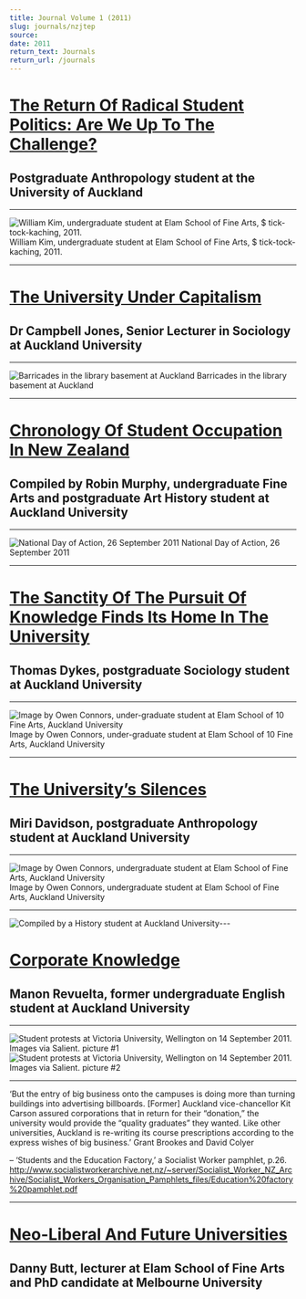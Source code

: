 ```yaml
---
title: Journal Volume 1 (2011)
slug: journals/nzjtep
source: 
date: 2011
return_text: Journals
return_url: /journals
---
```


<script src="/table-of-contents.js" include="h1" columns="2" exclude=".banner *" list="ol"></script>

# [The Return Of Radical Student Politics: Are We Up To The Challenge?](/journals/vol-1/the-return-of-radical-student-politics)
## Postgraduate Anthropology student at the University of Auckland

---

![William Kim, undergraduate student at Elam School of Fine Arts, $ tick-tock-kaching, 2011.](/media/vol1-vending.png)
William Kim, undergraduate student at Elam School of Fine Arts, $ tick-tock-kaching, 2011.

---

# [The University Under Capitalism](/journals/vol-1/the-university-under-capitalism)
## Dr Campbell Jones, Senior Lecturer in Sociology at Auckland University

---

![Barricades in the library basement at Auckland](/media/vol1-barricades.png)
Barricades in the library basement at Auckland

---

# [Chronology Of Student Occupation In New Zealand](/journals/vol-1/chronology-of-student-occupation-in-new-zealand)
## Compiled by Robin Murphy, undergraduate Fine Arts and postgraduate Art History student at Auckland University

---

![National Day of Action, 26 September 2011](/media/vol1-rally.png)
National Day of Action, 26 September 2011

---

# [The Sanctity Of The Pursuit Of Knowledge Finds Its Home In The University](/journals/vol-1/the-sanctity-of-the-pursuit-of-knowledge-finds-its-home-in-the-university)
## Thomas Dykes, postgraduate Sociology student at Auckland University

---

![Image by Owen Connors, under-graduate student at Elam School of 10 Fine Arts, Auckland University](/media/vol1-brains.png)
Image by Owen Connors, under-graduate student at Elam School of 10 Fine Arts, Auckland University

---

# [The University’s Silences](/journals/vol-1/the-universitys-silences)
## Miri Davidson, postgraduate Anthropology student at Auckland University

---

![Image by Owen Connors, undergraduate student at Elam School of Fine Arts, Auckland University]()
Image by Owen Connors, undergraduate student at Elam School of Fine Arts, Auckland University

---

![Compiled by a History student at Auckland University](/media/vol1-radar.png)---

# [Corporate Knowledge](/journals/vol-1/corporate-knowledge)
## Manon Revuelta, former undergraduate English student at Auckland University

---

![Student protests at Victoria University, Wellington on 14 September 2011. Images via
Salient. picture #1](/media/vol1-voice1.png)
![Student protests at Victoria University, Wellington on 14 September 2011. Images via
Salient. picture #2](/media/vol1-voice2.png)

---

‘But the entry of big business onto the campuses is doing more than turning buildings into advertising billboards. [Former] Auckland vice-chancellor Kit Carson assured corporations that in return for their “donation,” the university would provide the “quality graduates” they wanted. Like other universities, Auckland is re-writing its course prescriptions according to the express wishes of big business.’
Grant Brookes and David Colyer

– ‘Students and the Education Factory,’ a Socialist Worker pamphlet, p.26. http://www.socialistworkerarchive.net.nz/~server/Socialist_Worker_NZ_Archive/Socialist_Workers_Organisation_Pamphlets_files/Education%20factory%20pamphlet.pdf

---

# [Neo-Liberal And Future Universities](/journals/vol-1/neo-liberal-and-future-universities)
## Danny Butt, lecturer at Elam School of Fine Arts and PhD candidate at Melbourne University